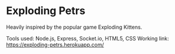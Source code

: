 # Exploding Petrs

Heavily inspired by the popular game Exploding Kittens.

Tools used: Node.js, Express, Socket.io, HTML5, CSS
Working link: https://exploding-petrs.herokuapp.com/

